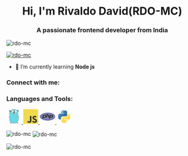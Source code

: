 <h1 align="center">Hi, I'm Rivaldo David(RDO-MC)</h1>
<h3 align="center">A passionate frontend developer from India</h3>

<p align="left"> <img src="https://komarev.com/ghpvc/?username=rdo-mc&label=Profile%20views&color=0e75b6&style=flat" alt="rdo-mc" /> </p>

<p align="left"> <a href="https://github.com/ryo-ma/github-profile-trophy"><img src="https://github-profile-trophy.vercel.app/?username=rdo-mc" alt="rdo-mc" /></a> </p>

- 🌱 I’m currently learning **Node js**

<h3 align="left">Connect with me:</h3>
<p align="left">
</p>

<h3 align="left">Languages and Tools:</h3>
<p align="left"> <a href="https://golang.org" target="_blank" rel="noreferrer"> <img src="https://raw.githubusercontent.com/devicons/devicon/master/icons/go/go-original.svg" alt="go" width="40" height="40"/> </a> <a href="https://developer.mozilla.org/en-US/docs/Web/JavaScript" target="_blank" rel="noreferrer"> <img src="https://raw.githubusercontent.com/devicons/devicon/master/icons/javascript/javascript-original.svg" alt="javascript" width="40" height="40"/> </a> <a href="https://www.php.net" target="_blank" rel="noreferrer"> <img src="https://raw.githubusercontent.com/devicons/devicon/master/icons/php/php-original.svg" alt="php" width="40" height="40"/> </a> <a href="https://www.python.org" target="_blank" rel="noreferrer"> <img src="https://raw.githubusercontent.com/devicons/devicon/master/icons/python/python-original.svg" alt="python" width="40" height="40"/> </a> </p>

<p><img align="left" src="https://github-readme-stats.vercel.app/api/top-langs?username=rdo-mc&show_icons=true&locale=en&layout=compact" alt="rdo-mc" /></p>

<p>&nbsp;<img align="center" src="https://github-readme-stats.vercel.app/api?username=rdo-mc&show_icons=true&locale=en" alt="rdo-mc" /></p>

<p><img align="center" src="https://github-readme-streak-stats.herokuapp.com/?user=rdo-mc&" alt="rdo-mc" /></p>

